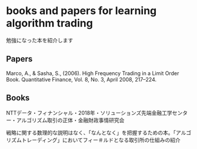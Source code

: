 # books and papers for learning algorithm trading
勉強になった本を紹介します


## Papers
Marco, A., & Sasha, S., (2006). High Frequency Trading in a Limit Order Book. Quantitative Finance, Vol. 8, No. 3, April 2008, 217–224.

## Books
NTTデータ・フィナンシャル・2018年・ソリューションズ先端金融工学センター・アルゴリズム取引の正体・金融財政事情研究会

戦略に関する数理的な説明はなく、「なんとなく」を把握するための本。「アルゴリズムトレーディング」においてフィー＃ルドとなる取引所の仕組みの紹介

